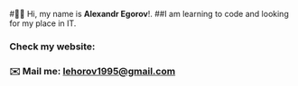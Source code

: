 
#👋🏻 Hi, my name is **Alexandr Egorov**!.
##I am learning to code and looking for my place in IT.
### Check my website: 
### ✉️ Mail me: Iehorov1995@gmail.com
